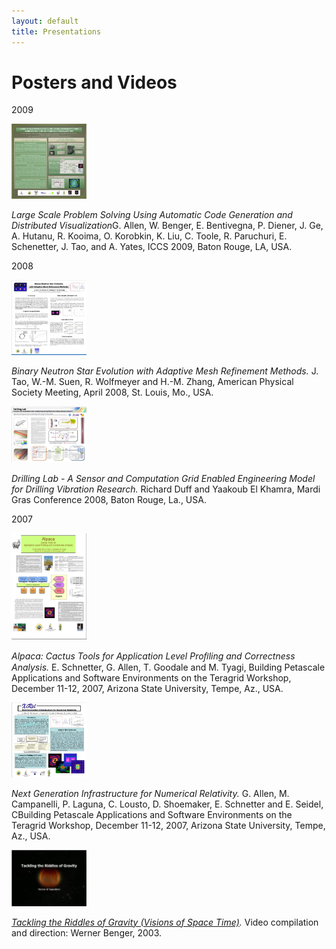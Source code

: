 ```yaml
---
layout: default
title: Presentations
---
```

Posters and Videos
==================

2009

[<img src="Scale2009_May2009_Poster.jpg" width="120" />](Scale2009_May2009_Poster.pdf)

*Large Scale Problem Solving Using Automatic Code Generation and
Distributed Visualization*G. Allen, W. Benger, E. Bentivegna, P. Diener,
J. Ge, A. Hutanu, R. Kooima, O. Korobkin, K. Liu, C. Toole, R.
Paruchuri, E. Schenetter, J. Tao, and A. Yates, ICCS 2009, Baton Rouge,
LA, USA.

2008

[<img src="APS_08_Poster.jpg" width="120" />](APS_08_Poster.pdf)

*Binary Neutron Star Evolution with Adaptive Mesh Refinement Methods.*
J. Tao, W.-M. Suen, R. Wolfmeyer and H.-M. Zhang, American Physical
Society Meeting, April 2008, St. Louis, Mo., USA.

[<img src="DrillingLabPoster.jpg" width="120" />](DrillingLabPoster.pdf)

*Drilling Lab - A Sensor and Computation Grid Enabled Engineering Model
for Drilling Vibration Research.* Richard Duff and Yaakoub El Khamra,
Mardi Gras Conference 2008, Baton Rouge, La., USA.

2007

[<img src="Alpaca.jpg" width="120" />](AlpacaPoster.pdf)

*Alpaca: Cactus Tools for Application Level Proﬁling and Correctness
Analysis.* E. Schnetter, G. Allen, T. Goodale and M. Tyagi, Building
Petascale Applications and Software Environments on the Teragrid
Workshop, December 11-12, 2007, Arizona State University, Tempe, Az.,
USA.

[<img src="XiRel_Poster.jpg" width="120" />](XiRel_Poster.pdf)

*Next Generation Infrastructure for Numerical Relativity.* G. Allen, M.
Campanelli, P. Laguna, C. Lousto, D. Shoemaker, E. Schnetter and E.
Seidel, CBuilding Petascale Applications and Software Environments on
the Teragrid Workshop, December 11-12, 2007, Arizona State University,
Tempe, Az., USA.

[<img src="GravityVideo.png" width="120" />](http://www.youtube.com/watch?v=SFUG6itL_0M)

*[Tackling the Riddles of Gravity (Visions of Space
Time)](http://www.youtube.com/watch?v=SFUG6itL_0M).* Video compilation
and direction: Werner Benger, 2003.
